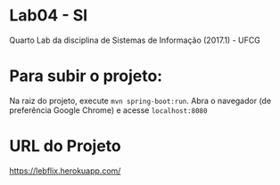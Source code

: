 # Lab04 - SI
Quarto Lab da disciplina de Sistemas de Informação (2017.1) - UFCG

# Para subir o projeto:

Na raiz do projeto, execute ```mvn spring-boot:run```.
Abra o navegador (de preferência Google Chrome) e acesse `localhost:8080`

# URL do Projeto
https://lebflix.herokuapp.com/
